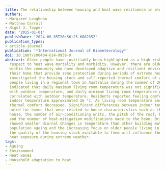 ```yaml
---
title: The relationship between housing and heat wave resilience in older people
authors:
- Margaret Loughnan
- Matthew Carroll
- Nigel J. Tapper
date: '2015-01-01'
publishDate: '2024-06-05T20:56:25.680285Z'
publication_types:
- article-journal
publication: '*International Journal of Biometeorology*'
doi: 10.1007/s00484-014-0939-9
abstract: Older people have justifiably been highlighted as a high-risk group with
  respect to heat wave mortality and morbidity. However, there are older people living
  within the community who have developed adaptive and resilient environments around
  their home that provide some protection during periods of extreme heat. This study
  investigated the housing stock and self-reported thermal comfort of a group of older
  people living in a regional town in Australia during the summer of 2012. The results
  indicated that daily maximum living room temperature was not significantly correlated
  with outdoor temperature, and daily minimum living room temperature was very weakly
  correlated with outdoor temperature. Residents reported feeling comfortable when
  indoor temperature approximated 26 °C. As living room temperature increased, indoor
  thermal comfort decreased. Significant differences between indoor temperatures were
  noted for homes that were related to house characteristics such as the age of the
  house, the number of air-conditioning units, the pitch of the roof, home insulation
  and the number of heat-mitigation modifications made to the home. Brick veneer homes
  showed smaller diurnal changes in temperature than other building materials. With
  population ageing and the increasing focus on older people living in the community,
  the quality of the housing stock available to them will influence their risk of
  heat exposure during extreme weather.
tags:
- Ageing
- Environment
- Heat waves
- Household adaptation to heat
---
```

